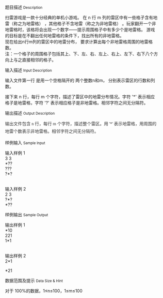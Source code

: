 <div class="panel panel-default">
<div class="area-title">
<span>
题目描述
<small>Description</small>
</span></div>
<div class="panel-body">

<p><span style=""><span style="">扫雷游戏是一款十分经典的单机小游戏。 在 n 行 m 列的雷区中有一些格子含有地雷（称之为地雷格） ，其他格子不含地雷（称之为非地雷格） 。玩家翻开一个非地雷格时，该格将会出现一个数字——提示周围格子中有多少个是地雷格。 游戏的目标是在不翻出任何地雷格的条件下，找出所有的非地雷格。</span><br style="font-family: Verdana, Arial, Helvetica, sans-serif;"><span style="">现在给出n行m列的雷区中的地雷分布， 要求计算出每个非地雷格周围的地雷格数。</span><br style="font-family: Verdana, Arial, Helvetica, sans-serif;"><span style="">注：一个格子的周围格子包括其上、下、左、右、左上、右上、左下、右下八个方向上与之直接相邻的格子。</span></span></p>

</div>
</div>

<div class="panel panel-default">
<div class="area-title">
<span>
输入描述
<small>Input Description</small>
</span></div>
<div class="panel-body">
<p><span style="">输入文件第一行 是用一个空格隔开的 两个整数n和m， 分别表示雷区的行数和列数。</span></p><p><span style="">接下来 n 行，每行 m 个字符，描述了雷区中的地雷分布情况。字符 '*' 表示相应格子是地雷格，字符 '?' 表示相应格子是非地雷格。相邻字符之间无分隔符。</span></p>

</div>
</div>
<div  class="panel panel-default">
<div class="area-title">
<span>
输出描述
<small>Output Description</small>
</span></div>
<div class="panel-body">

<p><span style="font-family: 微软雅黑, &#39;Microsoft YaHei&#39;; "><span style="color: rgb(51, 51, 51); font-size: 14px; line-height: 25px; background-color: rgb(255, 255, 255); ">输出文件包含&nbsp;n&nbsp;行，每行&nbsp;m&nbsp;个字符，描述整个雷区。用 &#39;*&#39; 表示地雷格，用周围</span><span style="background-color: rgb(255, 255, 255); color: rgb(51, 51, 51); font-size: 14px; line-height: 25px; ">的地雷个数表示非地雷格。相邻字符之间无分隔符。</span></span></p>

</div>
</div>


<div class="panel panel-default">
<div class="area-title">
<span>
样例输入
<small>Sample Input</small>
</span></div>
<div class="panel-body">
<p><span style=""><span style="">输入样例 1</span><br style="font-family: Verdana, Arial, Helvetica, sans-serif;"><span style="">3 3</span><br style="font-family: Verdana, Arial, Helvetica, sans-serif;"><span style="">*??</span><br style="font-family: Verdana, Arial, Helvetica, sans-serif;"><span style="">???</span><br style="font-family: Verdana, Arial, Helvetica, sans-serif;"><span style="">?*?</span><br style="font-family: Verdana, Arial, Helvetica, sans-serif;"><span style=""><br></span></span></p><p><span style=""><span style="">输入样例 2</span><br style="font-family: Verdana, Arial, Helvetica, sans-serif;"><span style="">2 3</span><br style="font-family: Verdana, Arial, Helvetica, sans-serif;"><span style="">?*?</span><br style="font-family: Verdana, Arial, Helvetica, sans-serif;"><span style="">*??</span></span></p>

</div>
</div>

<div class="panel panel-default">
<div class="area-title">
<span>
样例输出
<small>Sample Output</small>
</span></div>
<div class="panel-body">
<p><span style=""><span style="">输出样例 1</span><br style="font-family: Verdana, Arial, Helvetica, sans-serif;"><span style="">*10</span><br style="font-family: Verdana, Arial, Helvetica, sans-serif;"><span style="">221</span><br style="font-family: Verdana, Arial, Helvetica, sans-serif;"><span style="">1*1<span style=""></span></span><br style="font-family: Verdana, Arial, Helvetica, sans-serif;"><span style=""><br></span></span></p><p><span style=""><span style="">输出样例 2</span><br style="font-family: Verdana, Arial, Helvetica, sans-serif;"><span style="">2*1</span><br></span></p><p><span style="">*21</span></p>

</div>
</div>

<div class="panel panel-default">
<div class="area-title">
<span>
数据范围及提示
<small>Data Size & Hint</small>
</span></div>
<div class="panel-body">
<p><span style="">对于 100%的数据，1≤n≤100，1≤m≤100</span></p>
</div>
</div>